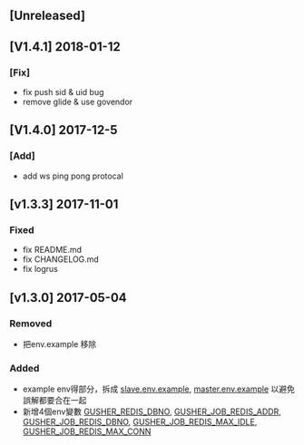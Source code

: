 ## [Unreleased]

## [V1.4.1] 2018-01-12

### [Fix]
- fix push sid & uid bug
- remove glide & use govendor


## [V1.4.0] 2017-12-5

### [Add]
- add ws ping pong protocal

## [v1.3.3] 2017-11-01

### Fixed
- fix README.md
- fix CHANGELOG.md
- fix logrus

## [v1.3.0] 2017-05-04

### Removed
- 把env.example 移除

### Added
- example env得部分，拆成 [slave.env.example](./slave.env.example), [master.env.example](./master.env.example) 以避免誤解都要合在一起
- 新增4個env變數 [GUSHER_REDIS_DBNO](./master.env.example#L3), [GUSHER_JOB_REDIS_ADDR](./slave.env.example#L8), [GUSHER_JOB_REDIS_DBNO](./slave.env.example#L9), [GUSHER_JOB_REDIS_MAX_IDLE](./slave.env.example#L10), [GUSHER_JOB_REDIS_MAX_CONN](./slave.env.example#L11)
